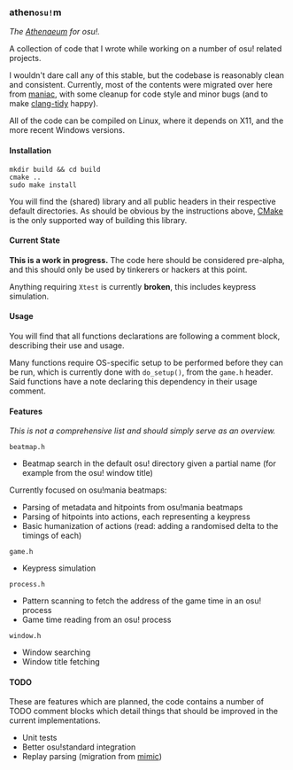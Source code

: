 ### athen`osu!`m

_The [Athenaeum](https://en.wikipedia.org/wiki/Athenaeum) for osu!._

A collection of code that I wrote while working on a number of osu! related projects.

I wouldn't dare call any of this stable, but the codebase is reasonably clean and consistent. Currently, most of the contents were migrated over here from [maniac](https://github.com/LW2904/maniac), with some cleanup for code style and minor bugs (and to make [clang-tidy](http://clang.llvm.org/extra/clang-tidy/) happy).

All of the code can be compiled on Linux, where it depends on X11, and the more recent Windows versions.

#### Installation

```
mkdir build && cd build
cmake ..
sudo make install
```

You will find the (shared) library and all public headers in their respective default directories. As should be obvious by the instructions above, [CMake](https://cmake.org/) is the only supported way of building this library.

#### Current State

__This is a work in progress.__ The code here should be considered pre-alpha, and this should only be used by tinkerers or hackers at this point.

Anything requiring `Xtest` is currently __broken__, this includes keypress simulation.

#### Usage

You will find that all functions declarations are following a comment block, describing their use and usage.

Many functions require OS-specific setup to be performed before they can be run, which is currently done with `do_setup()`, from the `game.h` header. Said functions have a note declaring this dependency in their usage comment.

#### Features

_This is not a comprehensive list and should simply serve as an overview._

`beatmap.h`

- Beatmap search in the default osu! directory given a partial name (for example from the osu! window title)

Currently focused on osu!mania beatmaps:

- Parsing of metadata and hitpoints from osu!mania beatmaps
- Parsing of hitpoints into actions, each representing a keypress
- Basic humanization of actions (read: adding a randomised delta to the timings of each)

`game.h`

- Keypress simulation

`process.h`

- Pattern scanning to fetch the address of the game time in an osu! process
- Game time reading from an osu! process

`window.h`

- Window searching
- Window title fetching

#### TODO

These are features which are planned, the code contains a number of TODO comment blocks which detail things that should be improved in the current implementations.

- Unit tests
- Better osu!standard integration
- Replay parsing (migration from [mimic](https://github.com/LW2904/mimic))
